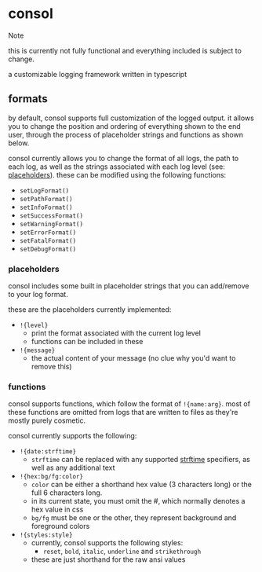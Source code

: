 # consol
> [!NOTE]
> this is currently not fully functional and everything included is subject to change.

a customizable logging framework written in typescript


## formats
by default, consol supports full customization of the logged output. it allows you to change the position and ordering of everything shown to the end user, through the process of placeholder strings and functions as shown below.

consol currently allows you to change the format of all logs, the path to each log, as well as the strings associated with each log level (see: [placeholders](#placeholders)). these can be modified using the following functions:
- `setLogFormat()`
- `setPathFormat()`
- `setInfoFormat()`
- `setSuccessFormat()`
- `setWarningFormat()`
- `setErrorFormat()`
- `setFatalFormat()`
- `setDebugFormat()`


### placeholders
consol includes some built in placeholder strings that you can add/remove to your log format.

these are the placeholders currently implemented:
- `!{level}`
  - print the format associated with the current log level
  - functions can be included in these
- `!{message}`
  - the actual content of your message (no clue why you'd want to remove this)


### functions
consol supports functions, which follow the format of `!{name:arg}`. most of these functions are omitted from logs that are written to files as they're mostly purely cosmetic.

consol currently supports the following:
- `!{date:strftime}`
  - `strftime` can be replaced with any supported [strftime](https://github.com/samsonjs/strftime?tab=readme-ov-file#supported-specifiers) specifiers, as well as any additional text
- `!{hex:bg/fg:color}`
  - `color` can be either a shorthand hex value (3 characters long) or the full 6 characters long.
  - in its current state, you must omit the #, which normally denotes a hex value in css
  - `bg/fg` must be one or the other, they represent background and foreground colors
- `!{styles:style}`
  - currently, consol supports the following styles:
    - `reset`, `bold`, `italic`, `underline` and `strikethrough`
  - these are just shorthand for the raw ansi values